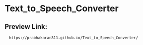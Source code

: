 # Text_to_Speech_Converter

## Preview Link:
      https://prabhakaran811.github.io/Text_to_Speech_Converter/
